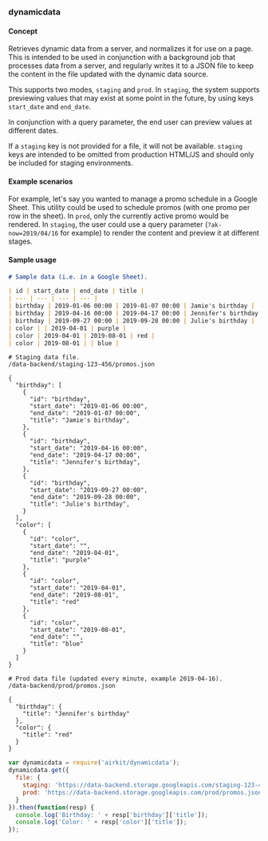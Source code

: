 ### dynamicdata

#### Concept

Retrieves dynamic data from a server, and normalizes it for use on a page.
This is intended to be used in conjunction with a background job that processes
data from a server, and regularly writes it to a JSON file to keep the content
in the file updated with the dynamic data source.

This supports two modes, `staging` and `prod`. In `staging`, the system
supports previewing values that may exist at some point in the future, by using
keys `start_date` and `end_date`.

In conjunction with a query parameter, the end user can preview values at
different dates.

If a `staging` key is not provided for a file, it will not be available.
`staging` keys are intended to be omitted from production HTML/JS and should
only be included for staging environments.

#### Example scenarios

For example, let's say you wanted to manage a promo schedule in a Google Sheet.
This utility could be used to schedule promos (with one promo per row in the
sheet). In `prod`, only the currently active promo would be rendered. In
`staging`, the user could use a query parameter (`?ak-now=2019/04/16` for
example) to render the content and preview it at different stages.

#### Sample usage

```markdown
# Sample data (i.e. in a Google Sheet).

| id | start_date | end_date | title |
| --- | --- | --- | --- |
| birthday | 2019-01-06 00:00 | 2019-01-07 00:00 | Jamie's birthday |
| birthday | 2019-04-16 00:00 | 2019-04-17 00:00 | Jennifer's birthday |
| birthday | 2019-09-27 00:00 | 2019-09-28 00:00 | Julie's birthday |
| color | | 2019-04-01 | purple |
| color | 2019-04-01 | 2019-08-01 | red |
| color | 2019-08-01 | | blue |
```

```
# Staging data file.
/data-backend/staging-123-456/promos.json

{
  "birthday": [
    {
      "id": "birthday",
      "start_date": "2019-01-06 00:00",
      "end_date": "2019-01-07 00:00",
      "title": "Jamie's birthday",
    },
    {
      "id": "birthday",
      "start_date": "2019-04-16 00:00",
      "end_date": "2019-04-17 00:00",
      "title": "Jennifer's birthday",
    },
    {
      "id": "birthday",
      "start_date": "2019-09-27 00:00",
      "end_date": "2019-09-28 00:00",
      "title": "Julie's birthday",
    }
  ],
  "color": [
    {
      "id": "color",
      "start_date": "",
      "end_date": "2019-04-01",
      "title": "purple"
    },
    {
      "id": "color",
      "start_date": "2019-04-01",
      "end_date": "2019-08-01",
      "title": "red"
    },
    {
      "id": "color",
      "start_date": "2019-08-01",
      "end_date": "",
      "title": "blue"
    }
  ]
}
```

```
# Prod data file (updated every minute, example 2019-04-16).
/data-backend/prod/promos.json

{
  "birthday": {
    "title": "Jennifer's birthday"
  },
  "color": {
    "title": "red"
  }
}
```

```javascript
var dynamicdata = require('airkit/dynamicdata');
dynamicdata.get({
  file: {
    staging: 'https://data-backend.storage.googleapis.com/staging-123-456/promos.json'
    prod: 'https://data-backend.storage.googleapis.com/prod/promos.json'
  }
}).then(function(resp) {
  console.log('Birthday: ' + resp['birthday']['title']);
  console.log('Color: ' + resp['color']['title']);
});
```
